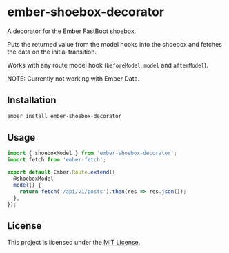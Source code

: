 # ember-shoebox-decorator

A decorator for the Ember FastBoot shoebox.

Puts the returned value from the model hooks into the shoebox and
fetches the data on the initial transition.

Works with any route model hook (`beforeModel`, `model` and `afterModel`).

NOTE: Currently not working with Ember Data.

## Installation

```bash
ember install ember-shoebox-decorator
```

## Usage

```javascript
import { shoeboxModel } from 'ember-shoebox-decorator';
import fetch from 'ember-fetch';

export default Ember.Route.extend({
  @shoeboxModel
  model() {
    return fetch('/api/v1/posts').then(res => res.json());
  },
});
```

## License

This project is licensed under the [MIT License](LICENSE.md).
